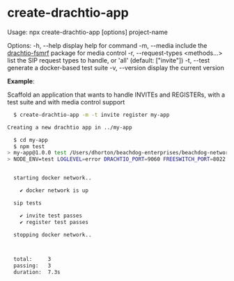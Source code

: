 # create-drachtio-app

Usage: npx create-drachtio-app [options] project-name

Options:
  -h, --help                        display help for command
  -m, --media                       include the [drachtio-fsmrf](https://www.npmjs.com/package/drachtio-fsmrf) package for media control
  -r, --request-types <methods...>  list the SIP request types to handle, or 'all' (default: ["invite"])
  -t, --test                        generate a docker-based test suite
  -v, --version                     display the current version


**Example**: 

Scaffold an application that wants to handle INVITEs and REGISTERs, with a test suite and with media control support

```bash
  $ create-drachtio-app -m -t invite register my-app

Creating a new drachtio app in ../my-app

  $ cd my-app
  $ npm test
> my-app@1.0.0 test /Users/dhorton/beachdog-enterprises/beachdog-networks/git/temp/my-app
> NODE_ENV=test LOGLEVEL=error DRACHTIO_PORT=9060 FREESWITCH_PORT=8022 REDIS_PORT=16379 node test/ | ./node_modules/.bin/tap-spec


  starting docker network..

    ✔ docker network is up

  sip tests

    ✔ invite test passes
    ✔ register test passes

  stopping docker network..



  total:     3
  passing:   3
  duration:  7.3s

```

